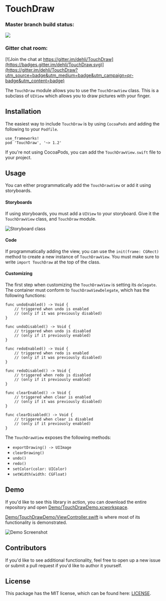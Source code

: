 # TouchDraw


### Master branch build status:
[![](https://travis-ci.org/dehli/TouchDraw.svg?branch=master)](https://travis-ci.org/dehli/TouchDraw)

### Gitter chat room:
[![Join the chat at https://gitter.im/dehli/TouchDraw](https://badges.gitter.im/dehli/TouchDraw.svg)](https://gitter.im/dehli/TouchDraw?utm_source=badge&utm_medium=badge&utm_campaign=pr-badge&utm_content=badge)

The `TouchDraw` module allows you to use the `TouchDrawView` class. This is a subclass of `UIView` which allows you to draw pictures with your finger.

## Installation

The easiest way to include `TouchDraw` is by using `CocoaPods` and adding the following to your `Podfile`.

```
use_frameworks!
pod 'TouchDraw', '~> 1.2'
```

If you're not using CocoaPods, you can add the `TouchDrawView.swift` file to your project.

## Usage

You can either programmatically add the `TouchDrawView` or add it using storyboards.

#### Storyboards

If using storyboards, you must add a `UIView` to your storyboard. Give it the `TouchDrawView` class, and `TouchDraw` module.

![Storyboard class](https://cloud.githubusercontent.com/assets/5856011/14061970/1da011c8-f365-11e5-8362-4bbe956b6152.png)

#### Code

If programmatically adding the view, you can use the `init(frame: CGRect)` method to create a new instance of `TouchDrawView`. You must make sure to write `import TouchDraw` at the top of the class.

#### Customizing

The first step when customizing the `TouchDrawView` is setting its `delegate`. The container must conform to `TouchDrawViewDelegate`, which has the following functions:

```
func undoEnabled() -> Void {
    // triggered when undo is enabled
    // (only if it was previously disabled)
}
```

```
func undoDisabled() -> Void {
    // triggered when undo is disabled
    // (only if it previously enabled)
}
```

```
func redoEnabled() -> Void {
    // triggered when redo is enabled
    // (only if it was previously disabled)
}
```

```
func redoDisabled() -> Void {
    // triggered when redo is disabled
    // (only if it previously enabled)
}
```

```
func clearEnabled() -> Void {
    // triggered when clear is enabled
    // (only if it was previously disabled)
}
```

```
func clearDisabled() -> Void {
    // triggered when clear is disabled
    // (only if it previously enabled)
}
```

The `TouchDrawView` exposes the following methods:

- `exportDrawing() -> UIImage`
- `clearDrawing()`
- `undo()`
- `redo()`
- `setColor(color: UIColor)`
- `setWidth(width: CGFloat)`

## Demo

If you'd like to see this library in action, you can download the entire repository and open [Demo/TouchDrawDemo.xcworkspace](Demo/TouchDrawDemo.xcworkspace).

[Demo/TouchDrawDemo/ViewController.swift](Demo/TouchDrawDemo/ViewController.swift) is where most of its functionality is demonstrated.

![Demo Screenshot](https://cloud.githubusercontent.com/assets/5856011/13918081/4b2fae7e-ef3b-11e5-96bd-978b62895aa7.png)

## Contributors

If you'd like to see additional functionality, feel free to open up a new issue or submit a pull request if you'd like to author it yourself.

## License

This package has the MIT license, which can be found here: [LICENSE](LICENSE).
